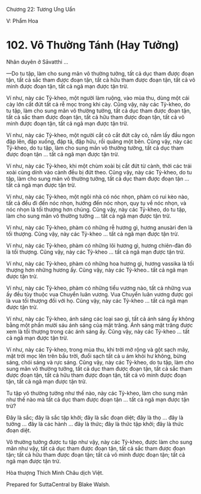  

Chương 22: Tương Ưng Uẩn

V: Phẩm Hoa

# 102\. Vô Thường Tánh (Hay Tưởng)

Nhân duyên ở Sāvatthi …

—Do tu tập, làm cho sung mãn vô thường tưởng, tất cả dục tham được đoạn tận, tất cả sắc tham được đoạn tận, tất cả hữu tham được đoạn tận, tất cả vô minh được đoạn tận, tất cả ngã mạn được tận trừ.

Ví như, này các Tỷ-kheo, một người làm ruộng, vào mùa thu, dùng một cái cày lớn cắt đứt tất cả rễ mọc trong khi cày. Cũng vậy, này các Tỷ-kheo, do tu tập, làm cho sung mãn vô thường tưởng, tất cả dục tham được đoạn tận, tất cả sắc tham được đoạn tận, tất cả hữu tham được đoạn tận, tất cả vô minh được đoạn tận, tất cả ngã mạn được tận trừ.

Ví như, này các Tỷ-kheo, một người cắt cỏ cắt đứt cây cỏ, nắm lấy đầu ngọn đập lên, đập xuống, đập tả, đập hữu, rồi quăng một bên. Cũng vậy, này các Tỷ-kheo, do tu tập, làm cho sung mãn vô thường tưởng, tất cả dục tham được đoạn tận … tất cả ngã mạn được tận trừ.

Ví như, này các Tỷ-kheo, khi một chùm xoài bị cắt đứt từ cành, thời các trái xoài cùng dính vào cành đều bị đứt theo. Cũng vậy, này các Tỷ-kheo, do tu tập, làm cho sung mãn vô thường tưởng, tất cả dục tham được đoạn tận … tất cả ngã mạn được tận trừ.

Ví như, này các Tỷ-kheo, một ngôi nhà có nóc nhọn, phàm có rui kèo nào, tất cả đều đi đến nóc nhọn, hướng đến nóc nhọn, quy tụ về nóc nhọn, và nóc nhọn là tối thượng hơn chúng. Cũng vậy, này các Tỷ-kheo, do tu tập, làm cho sung mãn vô thường tưởng … tất cả ngã mạn được tận trừ.

Ví như, này các Tỷ-kheo, phàm có những rễ hương gì, hương anusàri đen là tối thượng. Cũng vậy, này các Tỷ-kheo … tất cả ngã mạn được tận trừ.

Ví như, này các Tỷ-kheo, phàm có những lõi hương gì, hương chiên-đàn đỏ là tối thượng. Cũng vậy, này các Tỷ-kheo … tất cả ngã mạn được tận trừ.

Ví như, này các Tỷ-kheo, phàm có những hoa hương gì, hương vassika là tối thượng hơn những hương ấy. Cũng vậy, này các Tỷ-kheo.. tất cả ngã mạn được tận trừ.

Ví như, này các Tỷ-kheo, phàm có những tiểu vương nào, tất cả những vua ấy đều tùy thuộc vua Chuyển luân vương. Vua Chuyển luân vương được gọi là vua tối thượng đối với họ. Cũng vậy, này các Tỷ-kheo … tất cả ngã mạn được tận trừ.

Ví như, này các Tỷ-kheo, ánh sáng các loại sao gì, tất cả ánh sáng ấy không bằng một phần mười sáu ánh sáng của mặt trăng. Ánh sáng mặt trăng được xem là tối thượng trong các ánh sáng ấy. Cũng vậy, này các Tỷ-kheo … tất cả ngã mạn được tận trừ.

Ví như, này các Tỷ-kheo, trong mùa thu, khi trời mở rộng và gột sạch mây, mặt trời mọc lên trên bầu trời, đuổi sạch tất cả u ám khỏi hư không, bừng sáng, chói sáng và rực sáng. Cũng vậy, này các Tỷ-kheo, do tu tập, làm cho sung mãn vô thường tưởng, tất cả dục tham được đoạn tận, tất cả sắc tham được đoạn tận, tất cả hữu tham được đoạn tận, tất cả vô minh được đoạn tận, tất cả ngã mạn được tận trừ.

Tu tập vô thường tưởng như thế nào, này các Tỷ-kheo, làm cho sung mãn như thế nào mà tất cả dục tham được đoạn tận … tất cả ngã mạn được tận trừ?

Ðây là sắc; đây là sắc tập khởi; đây là sắc đoạn diệt; đây là thọ … đây là tưởng … đây là các hành … đây là thức; đây là thức tập khởi; đây là thức đoạn diệt.

Vô thường tưởng được tu tập như vậy, này các Tỷ-kheo, được làm cho sung mãn như vậy, tất cả dục tham được đoạn tận, tất cả sắc tham được đoạn tận; tất cả hữu tham được đoạn tận; tất cả vô minh được đoạn tận; tất cả ngã mạn được tận trừ.

Hòa thượng Thích Minh Châu dịch Việt.

Prepared for SuttaCentral by Blake Walsh.